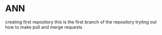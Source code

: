 # ANN
creating first repository
this is the first branch of the repository
tryitng out how to make pull and merge requests
